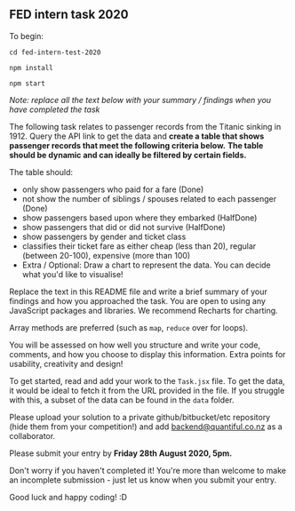 ## FED intern task 2020

To begin:

```
cd fed-intern-test-2020

npm install

npm start
```
*Note: replace all the text below with your summary / findings when you have completed the task*

The following task relates to passenger records from the Titanic sinking in 1912.
Query the API link to get the data and **create a table that shows passenger records that meet the following criteria below.**
**The table should be dynamic and can ideally be filtered by certain fields.**

The table should:

- only show passengers who paid for a fare (Done)
- not show the number of siblings / spouses related to each passenger (Done)
- show passengers based upon where they embarked (HalfDone)
- show passengers that did or did not survive (HalfDone)
- show passengers by gender and ticket class
-  classifies their ticket fare as either cheap (less than 20), regular (between 20-100), expensive (more than 100)
- Extra / Optional: Draw a chart to represent the data. You can decide what you'd like to visualise!

Replace the text in this README file and write a brief summary of your findings and how you approached the task. You are open to using any JavaScript packages and libraries. We recommend Recharts for charting.

Array methods are preferred (such as `map`, `reduce` over for loops).

You will be assessed on how well you structure and write your code, comments, and how you choose to display this information. Extra points for usability, creativity and design!

To get started, read and add your work to the `Task.jsx` file.
To get the data, it would be ideal to fetch it from the URL provided in the file.
If you struggle with this, a subset of the data can be found in the `data` folder.

Please upload your solution to a private github/bitbucket/etc repository (hide them from your competition!) and add backend@quantiful.co.nz as a collaborator.

Please submit your entry by **Friday 28th August 2020, 5pm.**

Don't worry if you haven't completed it! You're more than welcome to make an incomplete submission - just let us know when you submit your entry.

Good luck and happy coding! :D
